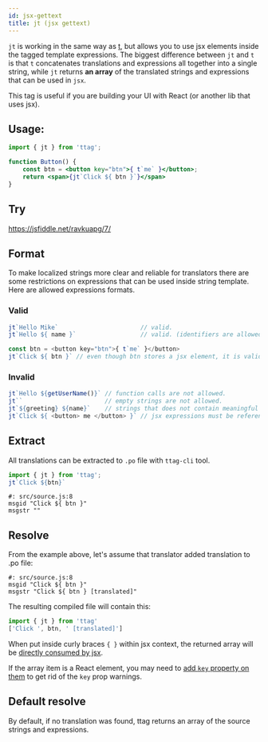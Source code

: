 ```yaml
---
id: jsx-gettext
title: jt (jsx gettext)
---
```


`jt` is working in the same way as [t](tag-gettext.html), but allows you to
use jsx elements inside the tagged template expressions. The biggest difference between `jt` and `t` is that `t` concatenates translations and expressions all together into a single string, while `jt` returns **an array** of the translated strings and expressions that can be used in `jsx`.

This tag is useful if you are building your UI with React (or another lib that uses jsx).

## Usage:

```jsx
import { jt } from 'ttag';

function Button() {
    const btn = <button key="btn">{ t`me` }</button>;
    return <span>{jt`Click ${ btn }`}</span>
}
```

## Try

https://jsfiddle.net/ravkuapg/7/

## Format

To make localized strings more clear and reliable for translators there are some restrictions on expressions that can be used inside string template. Here are allowed expressions formats.

### Valid

```js
jt`Hello Mike`                       // valid.
jt`Hello ${ name }`                  // valid. (identifiers are allowed)

const btn = <button key="btn">{ t`me` }</button>
jt`Click ${ btn }` // even though btn stores a jsx element, it is valid because `btn` is an identifier.
```

### Invalid

```js
jt`Hello ${getUserName()}` // function calls are not allowed.
jt``                       // empty strings are not allowed.
jt`${greeting} ${name}`    // strings that does not contain meaningful information are not allowed.
jt`Click ${ <button> me </button> }` // jsx expressions must be referenced through a variables 
```

## Extract

All translations can be extracted to `.po` file with `ttag-cli` tool.

```js
import { jt } from 'ttag';
jt`Click ${btn}`
```

```po
#: src/source.js:8
msgid "Click ${ btn }"
msgstr ""
```

## Resolve

From the example above, let's assume that translator added translation to .po file:

```po
#: src/source.js:8
msgid "Click ${ btn }"
msgstr "Click ${ btn } [translated]"
```

The resulting compiled file will contain this:

```js
import { jt } from 'ttag'
['Click ', btn, ' [translated]']
```

When put inside curly braces `{ }` within jsx context, the returned array will be [directly consumed by jsx](https://facebook.github.io/react/docs/lists-and-keys.html).

If the array item is a React element, you may need to [add `key` property on them](https://facebook.github.io/react/docs/lists-and-keys.html#keys) to get rid of the `key` prop warnings.

## Default resolve

By default, if no translation was found, ttag returns an array of the source strings and expressions.

